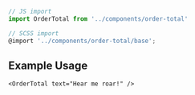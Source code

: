 ```js
// JS import
import OrderTotal from '../components/order-total'

// SCSS import
@import '../components/order-total/base';
```


## Example Usage

    <OrderTotal text="Hear me roar!" />
